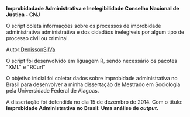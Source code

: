 **Improbidadade Administrativa e Inelegibilidade Conselho Nacional de Justiça - CNJ**

O script coleta informações sobre os processos de improbidade administrativa administrativa e dos cidadãos inelegiveis por algum tipo de processo civil ou criminal.

Autor:[DenissonSilVa](http://www.denissonsilva.com)

O script foi desenvolvido em liguagem R, sendo necessário os pacotes "XML" e "RCurl"


O objetivo inicial foi coletar dados sobre improbidade administrativa no Brasil para desenvolver a minha dissertação de Mestrado em Sociologia pela Universidade Federal de Alagoas.

A dissertação foi defendida no dia 15 de dezembro de 2014. Com o titulo: **Improbidade Administrativa no Brasil: Uma análise de _output_.** 